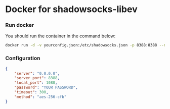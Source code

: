 # Docker for shadowsocks-libev

### Run docker
You should run the container in the command below:

```bash
docker run -d -v yourconfig.json:/etc/shadowsocks.json -p 8388:8388 --name shadowsocks
```


### Configuration

```json
{
    "server": "0.0.0.0",
    "server_port": 8388,
    "local_port": 1080,
    "password": "YOUR PASSWORD",
    "timeout": 300,
    "method": "aes-256-cfb"
}
```
